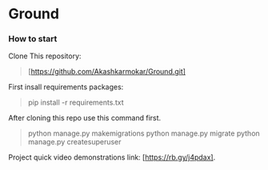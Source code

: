 # Ground

### How to start
Clone This repository:
>[https://github.com/Akashkarmokar/Ground.git]

First insall requirements packages:
>pip install -r requirements.txt

After cloning this repo use this command first.
>python manage.py makemigrations
>python manage.py migrate
>python manage.py createsuperuser


Project quick video demonstrations link: [https://rb.gy/j4pdax].